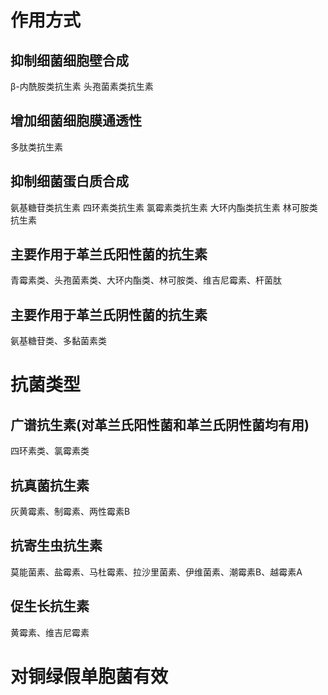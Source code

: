 # 作用方式
## 抑制细菌细胞壁合成
β-内酰胺类抗生素
头孢菌素类抗生素

## 增加细菌细胞膜通透性
多肽类抗生素

## 抑制细菌蛋白质合成
氨基糖苷类抗生素
四环素类抗生素
氯霉素类抗生素
大环内酯类抗生素
林可胺类抗生素

## 主要作用于革兰氏阳性菌的抗生素
青霉素类、头孢菌素类、大环内酯类、林可胺类、维吉尼霉素、杆菌肽

## 主要作用于革兰氏阴性菌的抗生素
氨基糖苷类、多黏菌素类
# 抗菌类型

## 广谱抗生素(对革兰氏阳性菌和革兰氏阴性菌均有用)
四环素类、氯霉素类

## 抗真菌抗生素
灰黄霉素、制霉素、两性霉素B

## 抗寄生虫抗生素
莫能菌素、盐霉素、马杜霉素、拉沙里菌素、伊维菌素、潮霉素B、越霉素A

## 促生长抗生素
黄霉素、维吉尼霉素

# 对铜绿假单胞菌有效

